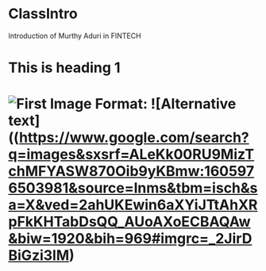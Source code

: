 # ClassIntro
Introduction of Murthy Aduri in FINTECH
<h1> This is heading 1<h1>

![First Image](https://www.google.com/search?q=images&sxsrf=ALeKk00RU9MizTchMFYASW870Oib9yKBmw:1605976503981&source=lnms&tbm=isch&sa=X&ved=2ahUKEwin6aXYiJTtAhXRpFkKHTabDsQQ_AUoAXoECBAQAw&biw=1920&bih=969#imgrc=_2JirDBiGzi3lM)
Format: ![Alternative text]((https://www.google.com/search?q=images&sxsrf=ALeKk00RU9MizTchMFYASW870Oib9yKBmw:1605976503981&source=lnms&tbm=isch&sa=X&ved=2ahUKEwin6aXYiJTtAhXRpFkKHTabDsQQ_AUoAXoECBAQAw&biw=1920&bih=969#imgrc=_2JirDBiGzi3lM)
